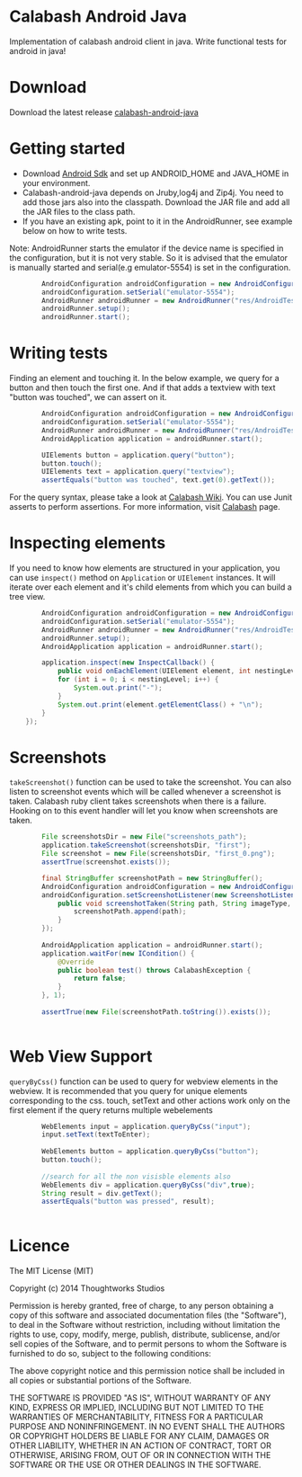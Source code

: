 Calabash Android Java
=====================

Implementation of calabash android client in java.
Write functional tests for android in java!

Download
=========

Download the latest release [calabash-android-java](https://github.com/vishnukarthikl/calabash-android-java/releases/)

Getting started
===============
* Download [Android Sdk](https://developer.android.com/sdk/index.html) and set up ANDROID_HOME and JAVA_HOME in your environment.
* Calabash-android-java depends on Jruby,log4j and Zip4j. You need to add those jars also into the classpath. Download the JAR file and add all the JAR files to the class path.
* If you have an existing apk, point to it in the AndroidRunner, see example below on how to write tests.

Note: AndroidRunner starts the emulator if the device name is specified in the configuration, but it is not very stable. So it is advised that the emulator is manually started and serial(e.g emulator-5554) is set in the configuration.

```java
        AndroidConfiguration androidConfiguration = new AndroidConfiguration();
        androidConfiguration.setSerial("emulator-5554");
        AndroidRunner androidRunner = new AndroidRunner("res/AndroidTestApplication.apk", androidConfiguration);
        androidRunner.setup();
        androidRunner.start();
```

Writing tests
==============

Finding an element and touching it. In the below example, we query for a button and then touch the first one. And if that adds a textview with text "button was touched", we can assert on it.

```java
        AndroidConfiguration androidConfiguration = new AndroidConfiguration();
        androidConfiguration.setSerial("emulator-5554");
        AndroidRunner androidRunner = new AndroidRunner("res/AndroidTestApplication.apk", androidConfiguration);
        AndroidApplication application = androidRunner.start();

        UIElements button = application.query("button");
        button.touch();
        UIElements text = application.query("textview");
        assertEquals("button was touched", text.get(0).getText());

```

For the query syntax, please take a look at [Calabash Wiki](http://blog.lesspainful.com/2012/12/18/Android-Query/). You can use Junit asserts to perform assertions. For more information, visit [Calabash](https://github.com/calabash/calabash-android) page.

Inspecting elements
===================

If you need to know how elements are structured in your application, you can use `inspect()` method on `Application` or `UIElement` instances. It will iterate over each element and it's child elements from which you can build a tree view.

```java
        AndroidConfiguration androidConfiguration = new AndroidConfiguration();
        androidConfiguration.setSerial("emulator-5554");
        AndroidRunner androidRunner = new AndroidRunner("res/AndroidTestApplication.apk", androidConfiguration);
        androidRunner.setup();
        AndroidApplication application = androidRunner.start();

        application.inspect(new InspectCallback() {
  	        public void onEachElement(UIElement element, int nestingLevel) {
   			for (int i = 0; i < nestingLevel; i++) {
   				System.out.print("-");
  			}
   			System.out.print(element.getElementClass() + "\n");
  		}
   	});

```

Screenshots
===========

`takeScreenshot()` function can be used to take the screenshot. You can also listen to screenshot events which will be called whenever a screenshot is taken. Calabash ruby client takes screenshots when there is a failure. Hooking on to this event handler will let you know when screenshots are taken.

````java
        File screenshotsDir = new File("screenshots_path");
        application.takeScreenshot(screenshotsDir, "first");
        File screenshot = new File(screenshotsDir, "first_0.png");
        assertTrue(screenshot.exists());
````

```java
        final StringBuffer screenshotPath = new StringBuffer();
        AndroidConfiguration androidConfiguration = new AndroidConfiguration();
        androidConfiguration.setScreenshotListener(new ScreenshotListener() {
            public void screenshotTaken(String path, String imageType, String fileName) {
                screenshotPath.append(path);
            }
        });
            
        AndroidApplication application = androidRunner.start();
        application.waitFor(new ICondition() {
            @Override
            public boolean test() throws CalabashException {
                return false;
            }
        }, 1);
        
        assertTrue(new File(screenshotPath.toString()).exists());
        
```

Web View Support
================

`queryByCss()` function can be used to query for webview elements in the webview. It is recommended that you query for unique elements corresponding to the css. touch, setText and other actions work only on the first element if the query returns multiple webelements

````java
        WebElements input = application.queryByCss("input");
        input.setText(textToEnter);
        
        WebElements button = application.queryByCss("button");
        button.touch();
        
        //search for all the non visisble elements also
        WebElements div = application.queryByCss("div",true);
        String result = div.getText();
        assertEquals("button was pressed", result);
        
````



Licence
==========

The MIT License (MIT)

Copyright (c) 2014 Thoughtworks Studios

Permission is hereby granted, free of charge, to any person obtaining a copy
of this software and associated documentation files (the "Software"), to deal
in the Software without restriction, including without limitation the rights
to use, copy, modify, merge, publish, distribute, sublicense, and/or sell
copies of the Software, and to permit persons to whom the Software is
furnished to do so, subject to the following conditions:

The above copyright notice and this permission notice shall be included in
all copies or substantial portions of the Software.

THE SOFTWARE IS PROVIDED "AS IS", WITHOUT WARRANTY OF ANY KIND, EXPRESS OR
IMPLIED, INCLUDING BUT NOT LIMITED TO THE WARRANTIES OF MERCHANTABILITY,
FITNESS FOR A PARTICULAR PURPOSE AND NONINFRINGEMENT. IN NO EVENT SHALL THE
AUTHORS OR COPYRIGHT HOLDERS BE LIABLE FOR ANY CLAIM, DAMAGES OR OTHER
LIABILITY, WHETHER IN AN ACTION OF CONTRACT, TORT OR OTHERWISE, ARISING FROM,
OUT OF OR IN CONNECTION WITH THE SOFTWARE OR THE USE OR OTHER DEALINGS IN
THE SOFTWARE.
